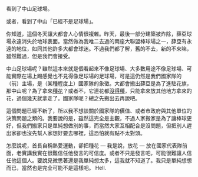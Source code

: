 看到了中山足球場。

或者，看到了中山「已經不是足球場」。

你知道，這個冬天讓大都會人心情很複雜。昨天，最後一部分建築被炸除，薛亞球場永遠消失於地球表面。當然做為我唯二去過的兩座大聯盟棒球場之一，薛亞有永遠的地位，如同其他許多大都會球迷。不過我們都了解，舊的不去，新的不來嘛，雖然難過，但是我們會接受。

中山足球場呢？雖然這本來就是個看起來不像足球場、大多數用途不像足球場、可能實際在場上踢感覺也不見得像足球場的足球場，可是這仍然是我們國家隊的（前）主場，是（某種程度上）國家隊的象徵。大都會搬出薛亞是為了進駐花旗，那中山呢？為了拿來[種花](http://sports.chinatimes.com/2007Cti/2007Cti-News/Inc/2007cti-news-Sport-inc/Sport-Content/0,4752,11051203+112008111700197,00.html)？或者不，它連花都[沒得種](http://www.2010taipeiexpo.tw/ct.asp?xItem=4816&CtNode=719&mp=3)，只能拿來放其他地方拿來的花，過個幾天就拿走了。國家隊呢？總之先搬出去再說吧。

這個問題已經不新了，所以我不想談關於國家隊的價值、或者市政府與其他單位的決策問題之類的。我要說的是，雖然這完全是主觀，不過人家搬家是為了讓棒球更好，但我們搬家只是單純想做別的事，而當然大家互相配合是沒問題，但把別人趕出家卻也沒先幫人家想好要去哪裡，這恐怕就有點不太對頭。

怎麼說呢，首長自稱熱愛運動，卻把種花 — 我是說，放花 — 放在國家代表隊前面，老實講我實在很難信任他發言的可信度。或者不只是發言吧，可能很難讓人信任他這個人。要說見微思著還是我單純想太多，這我就不知道了。我只是單純想想而已，當然也是完全可能不是這樣吧。 Hell.